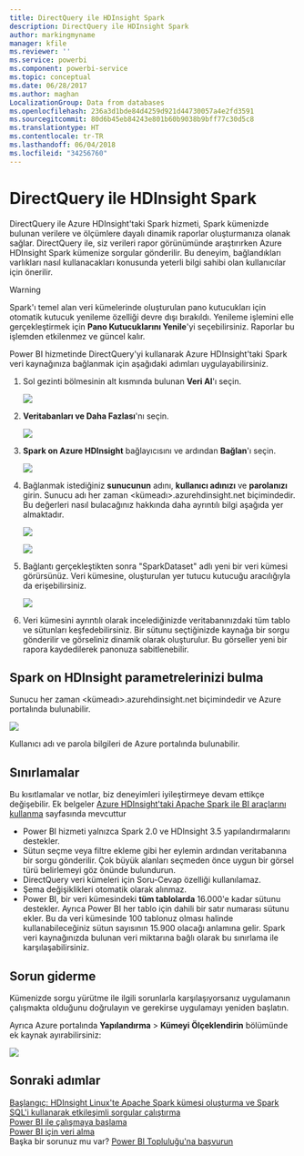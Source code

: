 ```yaml
---
title: DirectQuery ile HDInsight Spark
description: DirectQuery ile HDInsight Spark
author: markingmyname
manager: kfile
ms.reviewer: ''
ms.service: powerbi
ms.component: powerbi-service
ms.topic: conceptual
ms.date: 06/28/2017
ms.author: maghan
LocalizationGroup: Data from databases
ms.openlocfilehash: 236a3d1bde84d4259d921d44730057a4e2fd3591
ms.sourcegitcommit: 80d6b45eb84243e801b60b9038b9bff77c30d5c8
ms.translationtype: HT
ms.contentlocale: tr-TR
ms.lasthandoff: 06/04/2018
ms.locfileid: "34256760"
---
```

# <a name="spark-on-hdinsight-with-directquery"></a>DirectQuery ile HDInsight Spark
DirectQuery ile Azure HDInsight'taki Spark hizmeti, Spark kümenizde bulunan verilere ve ölçümlere dayalı dinamik raporlar oluşturmanıza olanak sağlar. DirectQuery ile, siz verileri rapor görünümünde araştırırken Azure HDInsight Spark kümenize sorgular gönderilir. Bu deneyim, bağlandıkları varlıkları nasıl kullanacakları konusunda yeterli bilgi sahibi olan kullanıcılar için önerilir.

> [!WARNING]
> Spark'ı temel alan veri kümelerinde oluşturulan pano kutucukları için otomatik kutucuk yenileme özelliği devre dışı bırakıldı. Yenileme işlemini elle gerçekleştirmek için **Pano Kutucuklarını Yenile**'yi seçebilirsiniz. Raporlar bu işlemden etkilenmez ve güncel kalır. 
> 
> 

Power BI hizmetinde DirectQuery'yi kullanarak Azure HDInsight'taki Spark veri kaynağınıza bağlanmak için aşağıdaki adımları uygulayabilirsiniz.

1. Sol gezinti bölmesinin alt kısmında bulunan **Veri Al**'ı seçin.
   
     ![](media/spark-on-hdinsight-with-direct-connect/spark-getdata.png)
2. **Veritabanları ve Daha Fazlası**'nı seçin.
   
     ![](media/spark-on-hdinsight-with-direct-connect/spark-getdata-databases.png)
3. **Spark on Azure HDInsight** bağlayıcısını ve ardından **Bağlan**'ı seçin.
   
     ![](media/spark-on-hdinsight-with-direct-connect/spark-getdata-databases-connect.png)
4. Bağlanmak istediğiniz **sunucunun** adını, **kullanıcı adınızı** ve **parolanızı** girin. Sunucu adı her zaman \<kümeadı\>.azurehdinsight.net biçimindedir. Bu değerleri nasıl bulacağınız hakkında daha ayrıntılı bilgi aşağıda yer almaktadır.
   
     ![](media/spark-on-hdinsight-with-direct-connect/spark-server-name.png)
   
     ![](media/spark-on-hdinsight-with-direct-connect/spark-username.png)
5. Bağlantı gerçekleştikten sonra "SparkDataset" adlı yeni bir veri kümesi görürsünüz. Veri kümesine, oluşturulan yer tutucu kutucuğu aracılığıyla da erişebilirsiniz.
   
     ![](media/spark-on-hdinsight-with-direct-connect/spark-dataset.png)
6. Veri kümesini ayrıntılı olarak incelediğinizde veritabanınızdaki tüm tablo ve sütunları keşfedebilirsiniz. Bir sütunu seçtiğinizde kaynağa bir sorgu gönderilir ve görseliniz dinamik olarak oluşturulur. Bu görseller yeni bir rapora kaydedilerek panonuza sabitlenebilir.

## <a name="finding-your-spark-on-hdinsight-parameters"></a>Spark on HDInsight parametrelerinizi bulma
Sunucu her zaman \<kümeadı\>.azurehdinsight.net biçimindedir ve Azure portalında bulunabilir.

![](media/spark-on-hdinsight-with-direct-connect/spark-server-name-parameter.png)

Kullanıcı adı ve parola bilgileri de Azure portalında bulunabilir.

## <a name="limitations"></a>Sınırlamalar
Bu kısıtlamalar ve notlar, biz deneyimleri iyileştirmeye devam ettikçe değişebilir. Ek belgeler [Azure HDInsight'taki Apache Spark ile BI araçlarını kullanma](https://azure.microsoft.com/documentation/articles/hdinsight-apache-spark-use-bi-tools/) sayfasında mevcuttur

* Power BI hizmeti yalnızca Spark 2.0 ve HDInsight 3.5 yapılandırmalarını destekler.
* Sütun seçme veya filtre ekleme gibi her eylemin ardından veritabanına bir sorgu gönderilir. Çok büyük alanları seçmeden önce uygun bir görsel türü belirlemeyi göz önünde bulundurun.
* DirectQuery veri kümeleri için Soru-Cevap özelliği kullanılamaz.
* Şema değişiklikleri otomatik olarak alınmaz.
* Power BI, bir veri kümesindeki **tüm tablolarda** 16.000'e kadar sütunu destekler. Ayrıca Power BI her tablo için dahili bir satır numarası sütunu ekler. Bu da veri kümesinde 100 tablonuz olması halinde kullanabileceğiniz sütun sayısının 15.900 olacağı anlamına gelir. Spark veri kaynağınızda bulunan veri miktarına bağlı olarak bu sınırlama ile karşılaşabilirsiniz.

## <a name="troubleshooting"></a>Sorun giderme
Kümenizde sorgu yürütme ile ilgili sorunlarla karşılaşıyorsanız uygulamanın çalışmakta olduğunu doğrulayın ve gerekirse uygulamayı yeniden başlatın.

Ayrıca Azure portalında **Yapılandırma** > **Kümeyi Ölçeklendirin** bölümünde ek kaynak ayırabilirsiniz:

![](media/spark-on-hdinsight-with-direct-connect/spark-scale.png)

## <a name="next-steps"></a>Sonraki adımlar
[Başlangıç: HDInsight Linux'te Apache Spark kümesi oluşturma ve Spark SQL'i kullanarak etkileşimli sorgular çalıştırma](https://azure.microsoft.com/documentation/articles/hdinsight-apache-spark-jupyter-spark-sql)  
[Power BI ile çalışmaya başlama](service-get-started.md)  
[Power BI için veri alma](service-get-data.md)  
Başka bir sorunuz mu var? [Power BI Topluluğu'na başvurun](http://community.powerbi.com/)

